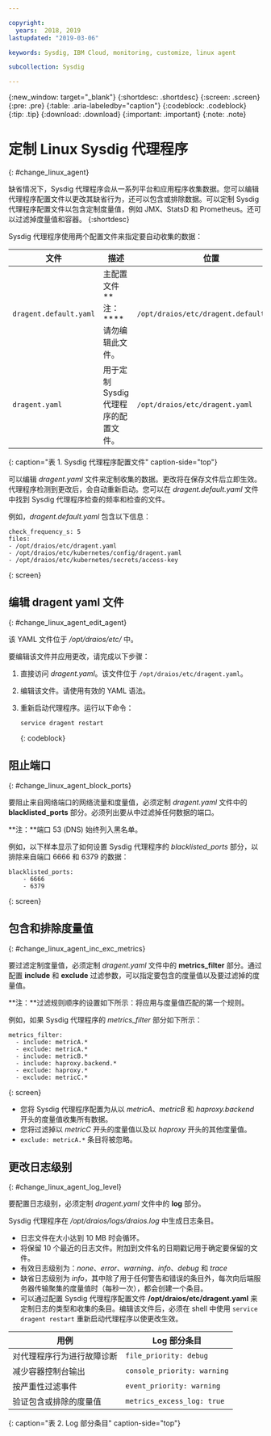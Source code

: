 ```yaml
---

copyright:
  years:  2018, 2019
lastupdated: "2019-03-06"

keywords: Sysdig, IBM Cloud, monitoring, customize, linux agent

subcollection: Sysdig

---
```


{:new_window: target="_blank"}
{:shortdesc: .shortdesc}
{:screen: .screen}
{:pre: .pre}
{:table: .aria-labeledby="caption"}
{:codeblock: .codeblock}
{:tip: .tip}
{:download: .download}
{:important: .important}
{:note: .note}

# 定制 Linux Sysdig 代理程序
{: #change_linux_agent}

缺省情况下，Sysdig 代理程序会从一系列平台和应用程序收集数据。您可以编辑代理程序配置文件以更改其缺省行为，还可以包含或排除数据。可以定制 Sysdig 代理程序配置文件以包含定制度量值，例如 JMX、StatsD 和 Prometheus。还可以过滤掉度量值和容器。
{:shortdesc}

Sysdig 代理程序使用两个配置文件来指定要自动收集的数据：

|文件|描述|位置|
|------------------------|-----------------------------------------------------------------|-----------------------------------------|
|`dragent.default.yaml`| 主配置文件 </br>**注：****请勿编辑此文件。|`/opt/draios/etc/dragent.default.yaml`|
|`dragent.yaml`|用于定制 Sysdig 代理程序的配置文件。|`/opt/draios/etc/dragent.yaml`|
{: caption="表 1. Sysdig 代理程序配置文件" caption-side="top"} 

可以编辑 *dragent.yaml* 文件来定制收集的数据。更改将在保存文件后立即生效。代理程序检测到更改后，会自动重新启动。您可以在 *dragent.default.yaml* 文件中找到 Sysdig 代理程序检查的频率和检查的文件。

例如，*dragent.default.yaml* 包含以下信息：

```
check_frequency_s: 5
files:
- /opt/draios/etc/dragent.yaml
- /opt/draios/etc/kubernetes/config/dragent.yaml
- /opt/draios/etc/kubernetes/secrets/access-key
```
{: screen}



## 编辑 dragent yaml 文件
{: #change_linux_agent_edit_agent}

该 YAML 文件位于 */opt/draios/etc/* 中。

要编辑该文件并应用更改，请完成以下步骤：

1. 直接访问 *dragent.yaml*。该文件位于 `/opt/draios/etc/dragent.yaml`。
2. 编辑该文件。请使用有效的 YAML 语法。
3. 重新启动代理程序。运行以下命令：

    ```
    service dragent restart
    ```
    {: codeblock}


## 阻止端口
{: #change_linux_agent_block_ports}

要阻止来自网络端口的网络流量和度量值，必须定制 *dragent.yaml* 文件中的 **blacklisted_ports** 部分。必须列出要从中过滤掉任何数据的端口。

**注：**端口 53 (DNS) 始终列入黑名单。 

例如，以下样本显示了如何设置 Sysdig 代理程序的 *blacklisted_ports* 部分，以排除来自端口 6666 和 6379 的数据：

```
blacklisted_ports:
    - 6666
    - 6379
```
{: screen}

## 包含和排除度量值
{: #change_linux_agent_inc_exc_metrics}

要过滤定制度量值，必须定制 *dragent.yaml* 文件中的 **metrics_filter** 部分。通过配置 **include** 和 **exclude** 过滤参数，可以指定要包含的度量值以及要过滤掉的度量值。

**注：**过滤规则顺序的设置如下所示：将应用与度量值匹配的第一个规则。

例如，如果 Sysdig 代理程序的 *metrics_filter* 部分如下所示：

```
metrics_filter:
  - include: metricA.*
  - exclude: metricA.*
  - include: metricB.*
  - include: haproxy.backend.*
  - exclude: haproxy.*
  - exclude: metricC.*
```
{: screen}

* 您将 Sysdig 代理程序配置为从以 *metricA*、*metricB* 和 *haproxy.backend* 开头的度量值收集所有数据。 
* 您将过滤掉以 *metricC* 开头的度量值以及以 *haproxy* 开头的其他度量值。 
* `exclude: metricA.*` 条目将被忽略。


## 更改日志级别
{: #change_linux_agent_log_level}

要配置日志级别，必须定制 *dragent.yaml* 文件中的 **log** 部分。 

Sysdig 代理程序在 */opt/draios/logs/draios.log* 中生成日志条目。 
* 日志文件在大小达到 10 MB 时会循环。
* 将保留 10 个最近的日志文件。附加到文件名的日期戳记用于确定要保留的文件。
* 有效日志级别为：*none*、*error*、*warning*、*info*、*debug* 和 *trace*
* 缺省日志级别为 *info*，其中除了用于任何警告和错误的条目外，每次向后端服务器传输聚集的度量值时（每秒一次），都会创建一个条目。
* 可以通过配置 Sysdig 代理程序配置文件 **/opt/draios/etc/dragent.yaml** 来定制日志的类型和收集的条目。编辑该文件后，必须在 shell 中使用 `service dragent restart` 重新启动代理程序以使更改生效。

|用例|Log 部分条目|
|-----------------------------------------------|-----------------------------|
|对代理程序行为进行故障诊断|`file_priority: debug`|
|减少容器控制台输出|`console_priority: warning`|
|按严重性过滤事件|`event_priority: warning`|
|验证包含或排除的度量值|`metrics_excess_log: true`|
{: caption="表 2. Log 部分条目" caption-side="top"} 
